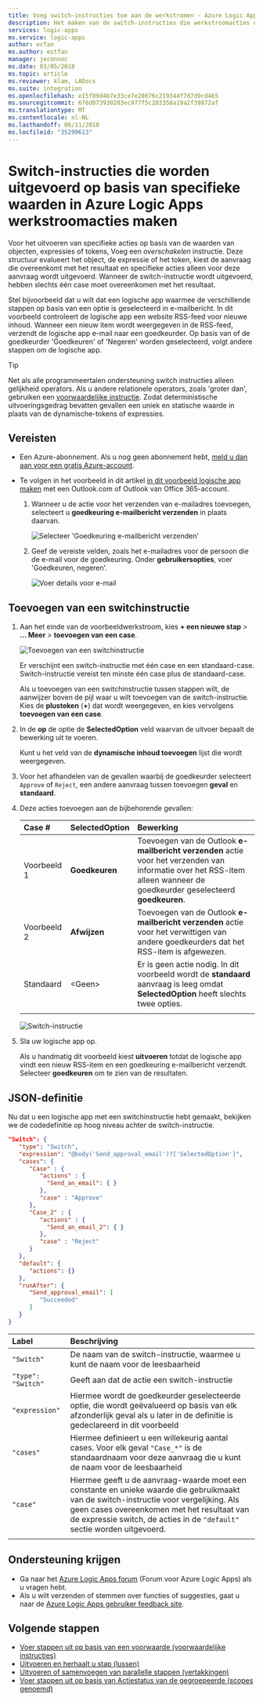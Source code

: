 ```yaml
---
title: Voeg switch-instructies toe aan de werkstromen - Azure Logic Apps | Microsoft Docs
description: Het maken van de switch-instructies die werkstroomacties op basis van specifieke waarden in Azure Logic Apps beheren
services: logic-apps
ms.service: logic-apps
author: ecfan
ms.author: estfan
manager: jeconnoc
ms.date: 03/05/2018
ms.topic: article
ms.reviewer: klam, LADocs
ms.suite: integration
ms.openlocfilehash: e15f89d4b7e33ce7e28676c219344f7d7d9cd465
ms.sourcegitcommit: 6f6d073930203ec977f5c283358a19a2f39872af
ms.translationtype: MT
ms.contentlocale: nl-NL
ms.lasthandoff: 06/11/2018
ms.locfileid: "35299613"
---
```

# <a name="create-switch-statements-that-run-workflow-actions-based-on-specific-values-in-azure-logic-apps"></a>Switch-instructies die worden uitgevoerd op basis van specifieke waarden in Azure Logic Apps werkstroomacties maken

Voor het uitvoeren van specifieke acties op basis van de waarden van objecten, expressies of tokens, Voeg een *overschakelen* instructie. Deze structuur evalueert het object, de expressie of het token, kiest de aanvraag die overeenkomt met het resultaat en specifieke acties alleen voor deze aanvraag wordt uitgevoerd. Wanneer de switch-instructie wordt uitgevoerd, hebben slechts één case moet overeenkomen met het resultaat.

Stel bijvoorbeeld dat u wilt dat een logische app waarmee de verschillende stappen op basis van een optie is geselecteerd in e-mailbericht. In dit voorbeeld controleert de logische app een website RSS-feed voor nieuwe inhoud. Wanneer een nieuw item wordt weergegeven in de RSS-feed, verzendt de logische app e-mail naar een goedkeurder. Op basis van of de goedkeurder 'Goedkeuren' of 'Negeren' worden geselecteerd, volgt andere stappen om de logische app.

> [!TIP]
> Net als alle programmeertalen ondersteuning switch instructies alleen gelijkheid operators. Als u andere relationele operators, zoals 'groter dan', gebruiken een [voorwaardelijke instructie](#conditions).
> Zodat deterministische uitvoeringsgedrag bevatten gevallen een uniek en statische waarde in plaats van de dynamische-tokens of expressies.

## <a name="prerequisites"></a>Vereisten

* Een Azure-abonnement. Als u nog geen abonnement hebt, [meld u dan aan voor een gratis Azure-account](https://azure.microsoft.com/free/).

* Te volgen in het voorbeeld in dit artikel [in dit voorbeeld logische app maken](../logic-apps/quickstart-create-first-logic-app-workflow.md) met een Outlook.com of Outlook van Office 365-account.

  1. Wanneer u de actie voor het verzenden van e-mailadres toevoegen, selecteert u **goedkeuring e-mailbericht verzenden** in plaats daarvan.

     ![Selecteer 'Goedkeuring e-mailbericht verzenden'](./media/logic-apps-control-flow-switch-statement/send-approval-email-action.png)

  2. Geef de vereiste velden, zoals het e-mailadres voor de persoon die de e-mail voor de goedkeuring. 
  Onder **gebruikersopties**, voer 'Goedkeuren, negeren'.

     ![Voer details voor e-mail](./media/logic-apps-control-flow-switch-statement/send-approval-email-details.png)

## <a name="add-a-switch-statement"></a>Toevoegen van een switchinstructie

1. Aan het einde van de voorbeeldwerkstroom, kies **+ een nieuwe stap** > **... Meer** > **toevoegen van een case**. 

   ![Toevoegen van een switchinstructie](./media/logic-apps-control-flow-switch-statement/add-switch-statement.png)

   Er verschijnt een switch-instructie met één case en een standaard-case. 
   Switch-instructie vereist ten minste één case plus de standaard-case. 

   Als u toevoegen van een switchinstructie tussen stappen wilt, de aanwijzer boven de pijl waar u wilt toevoegen van de switch-instructie. 
   Kies de **plusteken** (**+**) dat wordt weergegeven, en kies vervolgens **toevoegen van een case**.

4. In de **op** de optie de **SelectedOption** veld waarvan de uitvoer bepaalt de bewerking uit te voeren. 
   
   Kunt u het veld van de **dynamische inhoud toevoegen** lijst die wordt weergegeven.

5. Voor het afhandelen van de gevallen waarbij de goedkeurder selecteert `Approve` of `Reject`, een andere aanvraag tussen toevoegen **geval** en **standaard**. 
   
6. Deze acties toevoegen aan de bijbehorende gevallen:

   | Case # | **SelectedOption** | Bewerking |
   |:------ |:-------------------|:------ |
   | Voorbeeld 1 | **Goedkeuren** | Toevoegen van de Outlook **e-mailbericht verzenden** actie voor het verzenden van informatie over het RSS-item alleen wanneer de goedkeurder geselecteerd **goedkeuren**. |
   | Voorbeeld 2 | **Afwijzen** | Toevoegen van de Outlook **e-mailbericht verzenden** actie voor het verwittigen van andere goedkeurders dat het RSS-item is afgewezen. |
   | Standaard | \<Geen\> | Er is geen actie nodig. In dit voorbeeld wordt de **standaard** aanvraag is leeg omdat **SelectedOption** heeft slechts twee opties. |
   |         |          |

   ![Switch-instructie](./media/logic-apps-control-flow-switch-statement/switch.png)

7. Sla uw logische app op. 

   Als u handmatig dit voorbeeld kiest **uitvoeren** totdat de logische app vindt een nieuw RSS-item en een goedkeuring e-mailbericht verzendt. 
   Selecteer **goedkeuren** om te zien van de resultaten.

## <a name="json-definition"></a>JSON-definitie

Nu dat u een logische app met een switchinstructie hebt gemaakt, bekijken we de codedefinitie op hoog niveau achter de switch-instructie.

``` json
"Switch": {
   "type": "Switch",
   "expression": "@body('Send_approval_email')?['SelectedOption']",
   "cases": {
      "Case" : {
         "actions" : {
           "Send_an_email": { }
         },
         "case" : "Approve"
      },
      "Case_2" : {
         "actions" : {
           "Send_an_email_2": { }
         },
         "case" : "Reject"
      }
   },
   "default": {
      "actions": {}
   },
   "runAfter": {
      "Send_approval_email": [
         "Succeeded"
      ]
   }
}
```

| Label              | Beschrijving |
| :----------------- | :---------- |
| `"Switch"`         | De naam van de switch-instructie, waarmee u kunt de naam voor de leesbaarheid |
| `"type": "Switch"` | Geeft aan dat de actie een switch-instructie |
| `"expression"`     | Hiermee wordt de goedkeurder geselecteerde optie, die wordt geëvalueerd op basis van elk afzonderlijk geval als u later in de definitie is gedeclareerd in dit voorbeeld |
| `"cases"` | Hiermee definieert u een willekeurig aantal cases. Voor elk geval `"Case_*"` is de standaardnaam voor deze aanvraag die u kunt de naam voor de leesbaarheid |
| `"case"` | Hiermee geeft u de aanvraag-waarde moet een constante en unieke waarde die gebruikmaakt van de switch-instructie voor vergelijking. Als geen cases overeenkomen met het resultaat van de expressie switch, de acties in de `"default"` sectie worden uitgevoerd.
|           |         |

## <a name="get-support"></a>Ondersteuning krijgen

* Ga naar het [Azure Logic Apps forum](https://social.msdn.microsoft.com/Forums/en-US/home?forum=azurelogicapps) (Forum voor Azure Logic Apps) als u vragen hebt.
* Als u wilt verzenden of stemmen over functies of suggesties, gaat u naar de [Azure Logic Apps gebruiker feedback site](http://aka.ms/logicapps-wish).

## <a name="next-steps"></a>Volgende stappen

* [Voer stappen uit op basis van een voorwaarde (voorwaardelijke instructies)](../logic-apps/logic-apps-control-flow-conditional-statement.md)
* [Uitvoeren en herhaalt u stap (lussen)](../logic-apps/logic-apps-control-flow-loops.md)
* [Uitvoeren of samenvoegen van parallelle stappen (vertakkingen)](../logic-apps/logic-apps-control-flow-branches.md)
* [Voer stappen uit op basis van Actiestatus van de gegroepeerde (scopes genoemd)](../logic-apps/logic-apps-control-flow-run-steps-group-scopes.md)
